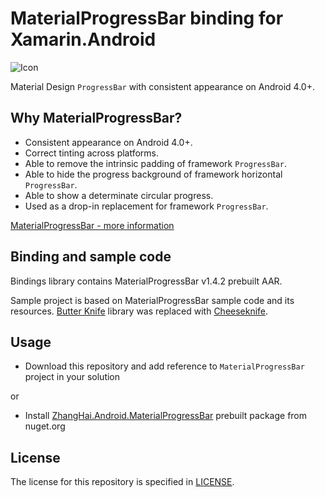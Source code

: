 # MaterialProgressBar binding for Xamarin.Android

![Icon](art/launcher_icon-web.png)

Material Design `ProgressBar` with consistent appearance on Android 4.0+.

## Why MaterialProgressBar?

- Consistent appearance on Android 4.0+.
- Correct tinting across platforms.
- Able to remove the intrinsic padding of framework `ProgressBar`.
- Able to hide the progress background of framework horizontal `ProgressBar`.
- Able to show a determinate circular progress.
- Used as a drop-in replacement for framework `ProgressBar`.

[MaterialProgressBar - more information](https://github.com/DreaminginCodeZH/MaterialProgressBar)

## Binding and sample code

Bindings library contains MaterialProgressBar v1.4.2 prebuilt AAR.

Sample project is based on MaterialProgressBar sample code and its resources. [Butter Knife](https://github.com/JakeWharton/butterknife) library was replaced with [Cheeseknife](https://github.com/MisterJimson/Cheeseknife).

## Usage

* Download this repository and add reference to `MaterialProgressBar` project in your solution

or 

* Install [ZhangHai.Android.MaterialProgressBar](https://www.nuget.org/packages/ZhangHai.Android.MaterialProgressBar) prebuilt package from nuget.org

## License

The license for this repository is specified in [LICENSE](LICENSE).
